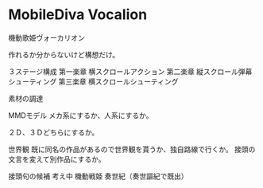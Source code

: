 MobileDiva Vocalion========機動歌姫ヴォーカリオン作れるか分からないけど構想だけ。３ステージ構成第一楽章 横スクロールアクション第二楽章 縦スクロール弾幕シューティング第三楽章 横スクロールシューティング素材の調達MMDモデルメカ系にするか、人系にするか。２Ｄ、３Ｄどちらにするか。世界観既に同名の作品があるので世界観を貰うか、独自路線で行くか。接頭の文言を変えて別作品にするか。接頭句の候補考え中機動戦姫奏世紀（奏世謳紀で既出）